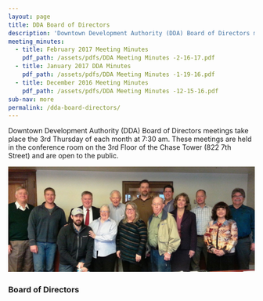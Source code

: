 ```yaml
---
layout: page
title: DDA Board of Directors
description: 'Downtown Development Authority (DDA) Board of Directors meetings take place the 3rd Thursday of each month at 7:30 am. These meetings are held in the conference room on the 3rd Floor of the Chase Tower (822 7th Street) and are open to the public.'
meeting_minutes:
  - title: February 2017 Meeting Minutes
    pdf_path: /assets/pdfs/DDA Meeting Minutes -2-16-17.pdf
  - title: January 2017 DDA Minutes
    pdf_path: /assets/pdfs/DDA Meeting Minutes -1-19-16.pdf
  - title: December 2016 Meeting Minutes
    pdf_path: /assets/pdfs/DDA Meeting Minutes -12-15-16.pdf
sub-nav: more
permalink: /dda-board-directors/
---
```



Downtown Development Authority (DDA) Board of Directors meetings take place the 3rd Thursday of each month at 7:30 am. These meetings are held in the conference room on the 3rd Floor of the Chase Tower (822 7th Street) and are open to the public.

![DDA Board of Directors](/uploads/versions/ddaboard---x----1200-512x---.jpg)

### Board of Directors

<div class="staff">&nbsp;</div>
